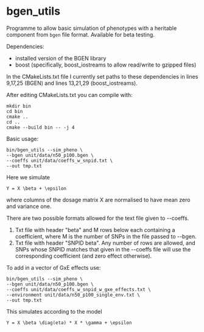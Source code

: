 # bgen_utils

Programme to allow basic simulation of phenotypes with a heritable component from `bgen` file format. Available for beta testing.

Dependencies:
- installed version of the BGEN library
- boost (specifically, boost_iostreams to allow read/write to gzipped files)

In the CMakeLists.txt file I currently set paths to these dependencies in lines 9,17,25 (BGEN) and lines 13,21,29 (boost_iostreams).

After editing CMakeLists.txt you can compile with:
```
mkdir bin
cd bin
cmake ..
cd ..
cmake --build bin -- -j 4
```

Basic usage:
```
bin/bgen_utils --sim_pheno \
--bgen unit/data/n50_p100.bgen \
--coeffs unit/data/coeffs_w_snpid.txt \
--out tmp.txt
```

Here we simulate
```
Y = X \beta + \epsilon
```
where columns of the dosage matrix X are normalised to have mean zero and variance one.

There are two possible formats allowed for the text file given to --coeffs.
1. Txt file with header "beta" and M rows below each containing a coefficient, where M is the number of SNPs in the file passed to --bgen.
2. Txt file with header "SNPID beta". Any number of rows are allowed, and SNPs whose SNPID matches that given in the --coeffs file will use the corresponding coefficient (and zero effect otherwise).

To add in a vector of GxE effects use:
```
bin/bgen_utils --sim_pheno \
--bgen unit/data/n50_p100.bgen \
--coeffs unit/data/coeffs_w_snpid_w_gxe_effects.txt \
--environment unit/data/n50_p100_single_env.txt \
--out tmp.txt
```

This simulates according to the model
```
Y = X \beta \diag(eta) * X * \gamma + \epsilon
```
